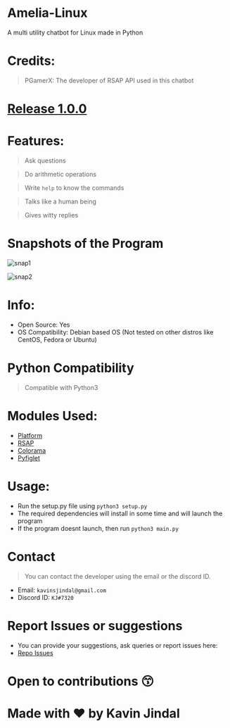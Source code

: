 
# Amelia-Linux
A multi utility chatbot for Linux made in Python

# Credits:

> PGamerX: The developer of RSAP API used in this chatbot


# [Release 1.0.0](https://github.com/Amelia-Bot/Amelia-Linux/releases/tag/v1.0.0)

# Features:

> Ask questions

> Do arithmetic operations

> Write `help` to know the commands

> Talks like a human being

> Gives witty replies

# Snapshots of the Program

![snap1](https://user-images.githubusercontent.com/68228966/128662553-91cdd354-d818-473d-989d-03b1e8a89073.JPG)

![snap2](https://user-images.githubusercontent.com/68228966/128662566-41c3425f-0acc-4517-b1cb-d3913f92ab33.JPG)

# Info:
* Open Source: Yes
* OS Compatibility: Debian based OS (Not tested on other distros like CentOS, Fedora or Ubuntu)

# Python Compatibility

> Compatible with Python3

# Modules Used:

* [Platform](https://docs.python.org/3/library/platform.html)
* [RSAP](https://pypi.org/project/rsap/)
* [Colorama](https://pypi.org/project/colorama/)
* [Pyfiglet](https://pypi.org/project/pyfiglet/0.7/)
# Usage:

* Run the setup.py file using `python3 setup.py`
* The required dependencies will install in some time and will launch the program
* If the program doesnt launch, then run `python3 main.py`

# Contact

> You can contact the developer using the email or the discord ID.

* Email: `kavinsjindal@gmail.com`
* Discord ID: `KJ#7320`

# Report Issues or suggestions

* You can provide your suggestions, ask queries or report issues here: 
* [Repo Issues](https://github.com/Amelia-Bot/Amelia-Linux/issues)

# Open to contributions 😙
# Made with :heart: by Kavin Jindal
